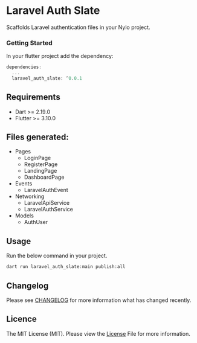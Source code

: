 # Laravel Auth Slate

Scaffolds Laravel authentication files in your Nylo project.

### Getting Started
In your flutter project add the dependency:

``` dart 
dependencies:
  ...
  laravel_auth_slate: ^0.0.1
```

## Requirements
* Dart >= 2.19.0
* Flutter >= 3.10.0

## Files generated:
- Pages
  - LoginPage
  - RegisterPage
  - LandingPage
  - DashboardPage
- Events
  - LaravelAuthEvent
- Networking
  - LaravelApiService
  - LaravelAuthService
- Models
  - AuthUser

## Usage

Run the below command in your project.

``` bash
dart run laravel_auth_slate:main publish:all
```

## Changelog
Please see [CHANGELOG](https://github.com/nylo-core/nylo-core/laravel-auth-slate/CHANGELOG.md) for more information what has changed recently.

## Licence

The MIT License (MIT). Please view the [License](https://github.com/nylo-core/nylo-core/laravel-auth-slate/blob/master/licence) File for more information.